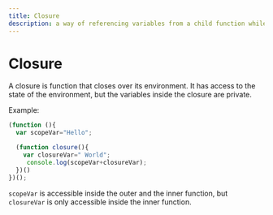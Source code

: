 ```yaml
---
title: Closure
description: a way of referencing variables from a child function while retaining their value even if it changes in the parent function
---
```


# Closure

A closure is function that closes over its environment. It has access to the state of the environment, but the variables inside the closure are private.

Example:

```js
(function (){
  var scopeVar="Hello";

  (function closure(){
    var closureVar=" World";
     console.log(scopeVar+closureVar);    
  })()
})();
```

`scopeVar` is accessible inside the outer and the inner function, but `closureVar` is only accessible inside the inner function.
